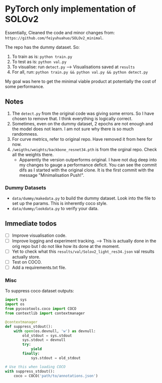 # PyTorch only implementation of SOLOv2

Essentially, Cleaned the code and minor changes from: `https://github.com/feiyuhuahuo/SOLOv2_minimal`.

The repo has the dummy dataset. So:

1. To train as is: `python train.py`
2. To test as is: `python val.py`
3. To visualise: run `detect.py` --> Visualisations saved at `results`
4. For all, run: `python train.py && python val.py && python detect.py`

My goal was here to get the minimal viable product at potentially the cost of some performance. 

## Notes

1. The `detect.py` from the original code was giving some errors. So I have chosen to remove that. I think everything is logically correct.
2. Sometimes, even on the dummy dataset, 2 epochs are not enough and the model does not learn. I am not sure why there is so much randomness.
3. For curve metrics, refer to original repo. Have removed it from here for now.
4. `/weigths/weights/backbone_resnet34.pth` is from the orginal repo. Check all the weights there.
    - Apparently the version outperforms original. I have not dug deep into my changes to gauge a performance deficit. You can see the commit difs as I started with the original clone. It is the first commit with the message "Minimalisation Push!".

### Dummy Datasets

- `data/dummy/makedata.py` to build the dummy dataset. Look into the file to set up the params. This is inherently coco style.
- `data/dummy/lookdata.py` to verify your data.

## Immediate todos

- [ ] Improve visualisation code.
- [ ] Improve logging and experiment tracking. --> This is actually done in the orig repo but I do not like how its done at the moment.
- [ ] Yet to check what this `results/val/Solov2_light_res34.json` val results actually store.
- [ ] Test on COCO.
- [ ] Add a requirements.txt file.

### Misc

To suppress coco dataset outputs:

```python
import sys
import os
from pycocotools.coco import COCO
from contextlib import contextmanager

@contextmanager
def suppress_stdout():
    with open(os.devnull, 'w') as devnull:
        old_stdout = sys.stdout
        sys.stdout = devnull
        try:
            yield
        finally:
            sys.stdout = old_stdout

# Use this when loading COCO
with suppress_stdout():
    coco = COCO('path/to/annotations.json')
```